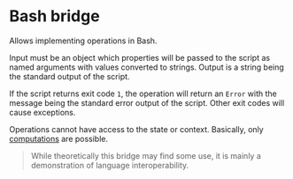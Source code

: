 # Bash bridge

Allows implementing operations in Bash.

Input must be an object which properties will be passed to the script as named arguments with values
converted to strings.
Output is a string being the standard output of the script.

If the script returns exit code `1`,
the operation will return an `Error` with the message being the standard error output of the script.
Other exit codes will cause exceptions.

Operations cannot have access to the state or context. Basically,
only [computations](/documentation/design.md#special-types) are possible.

> While theoretically this bridge may find some use, it is mainly a demonstration of language
> interoperability.
